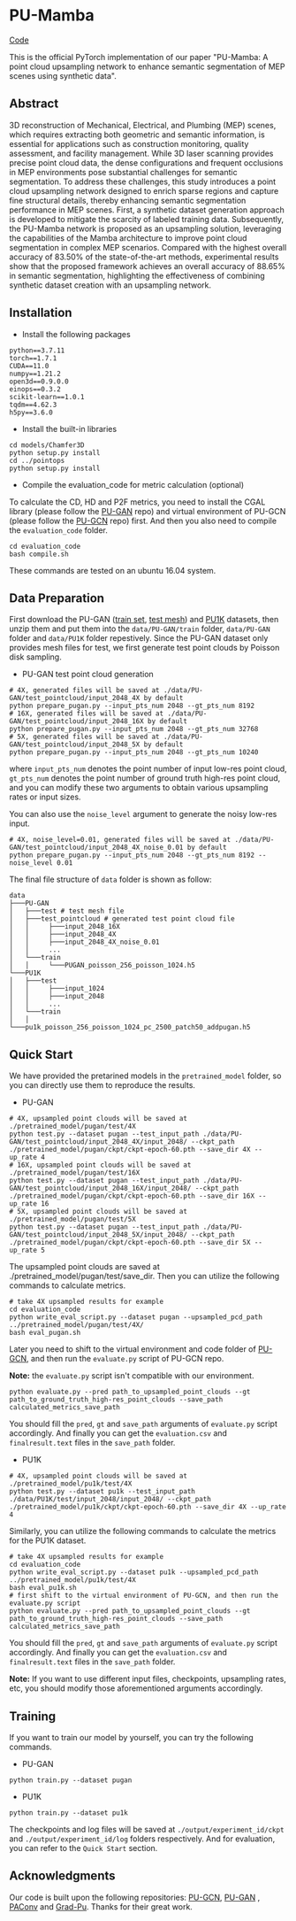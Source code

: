 # PU-Mamba

[Code](https://github.com/yanhengjia/PU-Mamba)

This is the official PyTorch implementation of our paper "PU-Mamba: A point cloud upsampling network to enhance semantic segmentation of MEP scenes using synthetic data".


## Abstract

3D reconstruction of Mechanical, Electrical, and Plumbing (MEP) scenes, which requires extracting both geometric and semantic information, is essential for applications such as construction monitoring, quality assessment, and facility management. While 3D laser scanning provides precise point cloud data, the dense configurations and frequent occlusions in MEP environments pose substantial challenges for semantic segmentation. To address these challenges, this study introduces a point cloud upsampling network designed to enrich sparse regions and capture fine structural details, thereby enhancing semantic segmentation performance in MEP scenes. First, a synthetic dataset generation approach is developed to mitigate the scarcity of labeled training data. Subsequently, the PU-Mamba network is proposed as an upsampling solution, leveraging the capabilities of the Mamba architecture to improve point cloud segmentation in complex MEP scenarios. Compared with the highest overall accuracy of 83.50% of the state-of-the-art methods, experimental results show that the proposed framework achieves an overall accuracy of 88.65% in semantic segmentation, highlighting the effectiveness of combining synthetic dataset creation with an upsampling network.

## Installation

* Install the following packages

```
python==3.7.11
torch==1.7.1
CUDA==11.0
numpy==1.21.2
open3d==0.9.0.0
einops==0.3.2
scikit-learn==1.0.1
tqdm==4.62.3
h5py==3.6.0
```

* Install the built-in libraries

```
cd models/Chamfer3D
python setup.py install
cd ../pointops
python setup.py install
```

* Compile the evaluation_code for metric calculation (optional)

To calculate the CD, HD and P2F metrics, you need to install the CGAL library (please follow the [PU-GAN](https://github.com/liruihui/PU-GAN) repo) and virtual environment of PU-GCN (please follow the [PU-GCN](https://github.com/guochengqian/PU-GCN) repo) first. And then you also need to compile the `evaluation_code` folder.
```
cd evaluation_code
bash compile.sh
```

These commands are tested on an ubuntu 16.04 system.

## Data Preparation

First download the PU-GAN ([train set](https://drive.google.com/open?id=13ZFDffOod_neuF3sOM0YiqNbIJEeSKdZ), [test mesh](https://drive.google.com/open?id=1BNqjidBVWP0_MUdMTeGy1wZiR6fqyGmC)) and [PU1K](https://drive.google.com/drive/folders/1k1AR_oklkupP8Ssw6gOrIve0CmXJaSH3?usp=sharing) datasets, then unzip them and put them into the `data/PU-GAN/train` folder, `data/PU-GAN` folder and `data/PU1K` folder repestively. Since the PU-GAN dataset only provides mesh files for test, we first generate test point clouds by Poisson disk sampling.

* PU-GAN test point cloud generation

```
# 4X, generated files will be saved at ./data/PU-GAN/test_pointcloud/input_2048_4X by default
python prepare_pugan.py --input_pts_num 2048 --gt_pts_num 8192
# 16X, generated files will be saved at ./data/PU-GAN/test_pointcloud/input_2048_16X by default
python prepare_pugan.py --input_pts_num 2048 --gt_pts_num 32768
# 5X, generated files will be saved at ./data/PU-GAN/test_pointcloud/input_2048_5X by default
python prepare_pugan.py --input_pts_num 2048 --gt_pts_num 10240
```
where `input_pts_num` denotes the point number of input low-res point cloud, `gt_pts_num` denotes the point number of ground truth high-res point cloud, and you can modify these two arguments to obtain various upsampling rates or input sizes. 

You can also use the `noise_level` argument to generate the noisy low-res input.
```
# 4X, noise_level=0.01, generated files will be saved at ./data/PU-GAN/test_pointcloud/input_2048_4X_noise_0.01 by default
python prepare_pugan.py --input_pts_num 2048 --gt_pts_num 8192 --noise_level 0.01
```

The final file structure of `data` folder is shown as follow:

```
data  
├───PU-GAN
│   ├───test # test mesh file
│   ├───test_pointcloud # generated test point cloud file
│   │     ├───input_2048_16X
│   │     ├───input_2048_4X
│   │     ├───input_2048_4X_noise_0.01
│   │     ...
│   └───train
│   │     └───PUGAN_poisson_256_poisson_1024.h5
└───PU1K
│   ├───test
│   │     ├───input_1024
│   │     ├───input_2048
│   │     ...
│   └───train
│   │     └───pu1k_poisson_256_poisson_1024_pc_2500_patch50_addpugan.h5 
```

## Quick Start

We have provided the pretarined models in the `pretrained_model` folder, so you can directly use them to reproduce the results.

* PU-GAN
```
# 4X, upsampled point clouds will be saved at ./pretrained_model/pugan/test/4X
python test.py --dataset pugan --test_input_path ./data/PU-GAN/test_pointcloud/input_2048_4X/input_2048/ --ckpt_path ./pretrained_model/pugan/ckpt/ckpt-epoch-60.pth --save_dir 4X --up_rate 4
# 16X, upsampled point clouds will be saved at ./pretrained_model/pugan/test/16X
python test.py --dataset pugan --test_input_path ./data/PU-GAN/test_pointcloud/input_2048_16X/input_2048/ --ckpt_path ./pretrained_model/pugan/ckpt/ckpt-epoch-60.pth --save_dir 16X --up_rate 16
# 5X, upsampled point clouds will be saved at ./pretrained_model/pugan/test/5X
python test.py --dataset pugan --test_input_path ./data/PU-GAN/test_pointcloud/input_2048_5X/input_2048/ --ckpt_path ./pretrained_model/pugan/ckpt/ckpt-epoch-60.pth --save_dir 5X --up_rate 5
```

The upsampled point clouds are saved at ./pretrained_model/pugan/test/save_dir. Then you can utilize the following commands to calculate metrics.

```
# take 4X upsampled results for example
cd evaluation_code
python write_eval_script.py --dataset pugan --upsampled_pcd_path ../pretrained_model/pugan/test/4X/
bash eval_pugan.sh
```

Later you need to shift to the virtual environment and code folder of [PU-GCN](https://github.com/guochengqian/PU-GCN), and then run the `evaluate.py` script of PU-GCN repo.

**Note:** the `evaluate.py` script isn't compatible with our environment.

```
python evaluate.py --pred path_to_upsampled_point_clouds --gt path_to_ground_truth_high-res_point_clouds --save_path calculated_metrics_save_path
```

You should fill the `pred`, `gt` and `save_path` arguments of `evaluate.py` script accordingly. And finally you can get the `evaluation.csv` and `finalresult.text` files in the `save_path` folder.

* PU1K
```
# 4X, upsampled point clouds will be saved at ./pretrained_model/pu1k/test/4X
python test.py --dataset pu1k --test_input_path ./data/PU1K/test/input_2048/input_2048/ --ckpt_path ./pretrained_model/pu1k/ckpt/ckpt-epoch-60.pth --save_dir 4X --up_rate 4
```

Similarly, you can utilize the following commands to calculate the metrics for the PU1K dataset.

```
# take 4X upsampled results for example
cd evaluation_code
python write_eval_script.py --dataset pu1k --upsampled_pcd_path ../pretrained_model/pu1k/test/4X
bash eval_pu1k.sh
# first shift to the virtual environment of PU-GCN, and then run the evaluate.py script 
python evaluate.py --pred path_to_upsampled_point_clouds --gt path_to_ground_truth_high-res_point_clouds --save_path calculated_metrics_save_path
```
You should fill the `pred`, `gt` and `save_path` arguments of `evaluate.py` script accordingly. And finally you can get the `evaluation.csv` and `finalresult.text` files in the `save_path` folder.

**Note:** If you want to use different input files, checkpoints, upsampling rates, etc, you should modify those aforementioned arguments accordingly. 


## Training

If you want to train our model by yourself, you can try the following commands.

* PU-GAN

```
python train.py --dataset pugan
```

* PU1K

```
python train.py --dataset pu1k
```

The checkpoints and log files will be saved at `./output/experiment_id/ckpt` and `./output/experiment_id/log` folders respectively. And for evaluation, you can refer to the `Quick Start` section. 

## Acknowledgments

Our code is built upon the following repositories: [PU-GCN](https://github.com/guochengqian/PU-GCN), [PU-GAN](https://github.com/liruihui/PU-GAN) , [PAConv](https://github.com/CVMI-Lab/PAConv) and [Grad-Pu](https://github.com/yunhe20/Grad-PU). Thanks for their great work.




